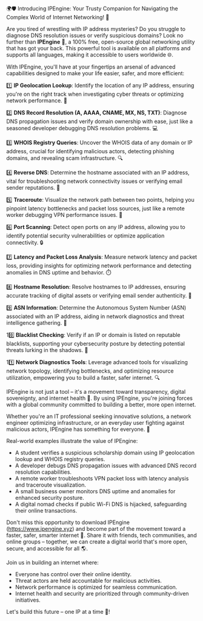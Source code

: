 🌍🛡️ Introducing IPEngine: Your Trusty Companion for Navigating the Complex World of Internet Networking! 🚀

Are you tired of wrestling with IP address mysteries? Do you struggle to diagnose DNS resolution issues or verify suspicious domains? Look no further than **IPEngine** 📡, a 100% free, open-source global networking utility that has got your back. This powerful tool is available on all platforms and supports all languages, making it accessible to users worldwide 🌐.

With IPEngine, you'll have at your fingertips an arsenal of advanced capabilities designed to make your life easier, safer, and more efficient:

1️⃣ **IP Geolocation Lookup**: Identify the location of any IP address, ensuring you're on the right track when investigating cyber threats or optimizing network performance. 📍

2️⃣ **DNS Record Resolution (A, AAAA, CNAME, MX, NS, TXT)**: Diagnose DNS propagation issues and verify domain ownership with ease, just like a seasoned developer debugging DNS resolution problems. 💻

3️⃣ **WHOIS Registry Queries**: Uncover the WHOIS data of any domain or IP address, crucial for identifying malicious actors, detecting phishing domains, and revealing scam infrastructure. 🔍

4️⃣ **Reverse DNS**: Determine the hostname associated with an IP address, vital for troubleshooting network connectivity issues or verifying email sender reputations. 📨

5️⃣ **Traceroute**: Visualize the network path between two points, helping you pinpoint latency bottlenecks and packet loss sources, just like a remote worker debugging VPN performance issues. 📡

6️⃣ **Port Scanning**: Detect open ports on any IP address, allowing you to identify potential security vulnerabilities or optimize application connectivity. 🔒

7️⃣ **Latency and Packet Loss Analysis**: Measure network latency and packet loss, providing insights for optimizing network performance and detecting anomalies in DNS uptime and behavior. ⏱️

8️⃣ **Hostname Resolution**: Resolve hostnames to IP addresses, ensuring accurate tracking of digital assets or verifying email sender authenticity. 📝

9️⃣ **ASN Information**: Determine the Autonomous System Number (ASN) associated with an IP address, aiding in network diagnostics and threat intelligence gathering. 🔑

10️⃣ **Blacklist Checking**: Verify if an IP or domain is listed on reputable blacklists, supporting your cybersecurity posture by detecting potential threats lurking in the shadows. 🚨

11️⃣ **Network Diagnostics Tools**: Leverage advanced tools for visualizing network topology, identifying bottlenecks, and optimizing resource utilization, empowering you to build a faster, safer internet. 🔍

IPEngine is not just a tool – it's a movement toward transparency, digital sovereignty, and internet health 🌟. By using IPEngine, you're joining forces with a global community committed to building a better, more open internet.

Whether you're an IT professional seeking innovative solutions, a network engineer optimizing infrastructure, or an everyday user fighting against malicious actors, IPEngine has something for everyone. 🤝

Real-world examples illustrate the value of IPEngine:

* A student verifies a suspicious scholarship domain using IP geolocation lookup and WHOIS registry queries.
* A developer debugs DNS propagation issues with advanced DNS record resolution capabilities.
* A remote worker troubleshoots VPN packet loss with latency analysis and traceroute visualization.
* A small business owner monitors DNS uptime and anomalies for enhanced security posture.
* A digital nomad checks if public Wi-Fi DNS is hijacked, safeguarding their online transactions.

Don't miss this opportunity to download IPEngine (https://www.ipengine.xyz) and become part of the movement toward a faster, safer, smarter internet 🚀. Share it with friends, tech communities, and online groups – together, we can create a digital world that's more open, secure, and accessible for all 🌎.

Join us in building an internet where:

* Everyone has control over their online identity.
* Threat actors are held accountable for malicious activities.
* Network performance is optimized for seamless communication.
* Internet health and security are prioritized through community-driven initiatives.

Let's build this future – one IP at a time 🚀!
